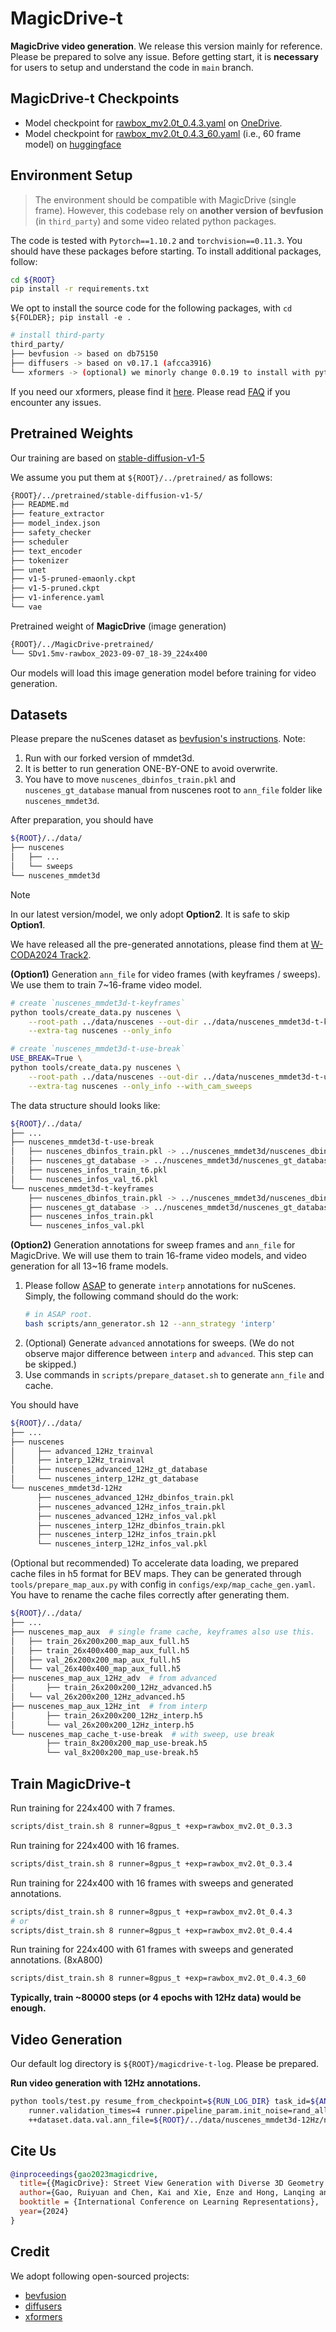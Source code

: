 # MagicDrive-t

**MagicDrive video generation**. We release this version mainly for reference. Please be prepared to solve any issue. Before getting start, it is **necessary** for users to setup and understand the code in `main` branch.

## MagicDrive-t Checkpoints

- Model checkpoint for [rawbox_mv2.0t_0.4.3.yaml](configs/exp/rawbox_mv2.0t_0.4.3.yaml) on [OneDrive](https://mycuhk-my.sharepoint.com/:u:/g/personal/1155157018_link_cuhk_edu_hk/Ec6fgCLRRflNo1cq7huz_vsBrJAhg4c9mdTLmsIEUMQXrg?e=iTyyf9).
- Model checkpoint for [rawbox_mv2.0t_0.4.3_60.yaml](configs/exp/rawbox_mv2.0t_0.4.3_60.yaml) (i.e., 60 frame model) on [huggingface](https://huggingface.co/flymin/MagicDrive-t-60f-224x400-80k)

## Environment Setup
> The environment should be compatible with MagicDrive (single frame). However, this codebase rely on **another version of bevfusion** (in `third_party`) and some video related python packages.

The code is tested with `Pytorch==1.10.2` and `torchvision==0.11.3`.
You should have these packages before starting. To install additional packages, follow:

```bash
cd ${ROOT}
pip install -r requirements.txt
```

We opt to install the source code for the following packages, with `cd ${FOLDER}; pip install -e .`

```bash
# install third-party
third_party/
├── bevfusion -> based on db75150
├── diffusers -> based on v0.17.1 (afcca3916)
└── xformers -> (optional) we minorly change 0.0.19 to install with pytorch1.10.2
```
If you need our xformers, please find it [here](https://github.com/cure-lab/MagicDrive/tree/main/third_party/xformers). Please read [FAQ](https://github.com/cure-lab/MagicDrive/blob/main/doc/FAQ.md) if you encounter any issues.

## Pretrained Weights

Our training are based on [stable-diffusion-v1-5](https://huggingface.co/runwayml/stable-diffusion-v1-5)

We assume you put them at `${ROOT}/../pretrained/` as follows:

```bash
{ROOT}/../pretrained/stable-diffusion-v1-5/
├── README.md
├── feature_extractor
├── model_index.json
├── safety_checker
├── scheduler
├── text_encoder
├── tokenizer
├── unet
├── v1-5-pruned-emaonly.ckpt
├── v1-5-pruned.ckpt
├── v1-inference.yaml
└── vae
```

Pretrained weight of **MagicDrive** (image generation)

```bash
{ROOT}/../MagicDrive-pretrained/
└── SDv1.5mv-rawbox_2023-09-07_18-39_224x400
```

Our models will load this image generation model before training for video generation.

## Datasets

Please prepare the nuScenes dataset as [bevfusion's instructions](https://github.com/mit-han-lab/bevfusion#data-preparation). Note:
1. Run with our forked version of mmdet3d.
2. It is better to run generation ONE-BY-ONE to avoid overwrite.
3. You have to move `nuscenes_dbinfos_train.pkl` and `nuscenes_gt_database` manual from nuscenes root to `ann_file` folder like `nuscenes_mmdet3d`.

After preparation, you should have
```bash
${ROOT}/../data/
├── nuscenes
│   ├── ...
│   └── sweeps
└── nuscenes_mmdet3d
```

> [!NOTE]  
> In our latest version/model, we only adopt **Option2**. It is safe to skip **Option1**.
>
> We have released all the pre-generated annotations, please find them at [W-CODA2024 Track2](https://coda-dataset.github.io/w-coda2024/track2/#data_table).

**(Option1)** Generation `ann_file` for video frames (with keyframes / sweeps). We use them to train 7~16-frame video model.

```bash
# create `nuscenes_mmdet3d-t-keyframes`
python tools/create_data.py nuscenes \
	--root-path ../data/nuscenes --out-dir ../data/nuscenes_mmdet3d-t-keyframes/ \
	--extra-tag nuscenes --only_info

# create `nuscenes_mmdet3d-t-use-break`
USE_BREAK=True \
python tools/create_data.py nuscenes \
	--root-path ../data/nuscenes --out-dir ../data/nuscenes_mmdet3d-t-use-break/ \
	--extra-tag nuscenes --only_info --with_cam_sweeps
```

The data structure should looks like:

```bash
${ROOT}/../data/
├── ...
├── nuscenes_mmdet3d-t-use-break
│   ├── nuscenes_dbinfos_train.pkl -> ../nuscenes_mmdet3d/nuscenes_dbinfos_train.pkl
│   ├── nuscenes_gt_database -> ../nuscenes_mmdet3d/nuscenes_gt_database/
│   ├── nuscenes_infos_train_t6.pkl
│   └── nuscenes_infos_val_t6.pkl
└── nuscenes_mmdet3d-t-keyframes
    ├── nuscenes_dbinfos_train.pkl -> ../nuscenes_mmdet3d/nuscenes_dbinfos_train.pkl
    ├── nuscenes_gt_database -> ../nuscenes_mmdet3d/nuscenes_gt_database
    ├── nuscenes_infos_train.pkl
    └── nuscenes_infos_val.pkl
```

**(Option2)** Generation annotations for sweep frames and `ann_file` for MagicDrive. We will use them to train 16-frame video models, and video generation for all 13~16 frame models.

1. Please follow [ASAP](https://github.com/JeffWang987/ASAP/blob/main/docs/prepare_data.md) to generate `interp` annotations for nuScenes. Simply, the following command should do the work:
	```bash
	# in ASAP root.
	bash scripts/ann_generator.sh 12 --ann_strategy 'interp' 	
	```
2. (Optional) Generate `advanced` annotations for sweeps. (We do not observe major difference between `interp` and `advanced`. This step can be skipped.)
3. Use commands in `scripts/prepare_dataset.sh` to generate `ann_file` and cache.

You should have
```bash
${ROOT}/../data/
├── ...
├── nuscenes
│	  ├── advanced_12Hz_trainval
│	  ├── interp_12Hz_trainval
│	  ├── nuscenes_advanced_12Hz_gt_database
│	  └── nuscenes_interp_12Hz_gt_database
└── nuscenes_mmdet3d-12Hz
	  ├── nuscenes_advanced_12Hz_dbinfos_train.pkl
	  ├── nuscenes_advanced_12Hz_infos_train.pkl
	  ├── nuscenes_advanced_12Hz_infos_val.pkl
	  ├── nuscenes_interp_12Hz_dbinfos_train.pkl
	  ├── nuscenes_interp_12Hz_infos_train.pkl
	  └── nuscenes_interp_12Hz_infos_val.pkl
```

(Optional but recommended) To accelerate data loading, we prepared cache files in h5 format for BEV maps. They can be generated through `tools/prepare_map_aux.py` with config in `configs/exp/map_cache_gen.yaml`. You have to rename the cache files correctly after generating them.

```bash
${ROOT}/../data/
├── ...
├── nuscenes_map_aux  # single frame cache, keyframes also use this.
│   ├── train_26x200x200_map_aux_full.h5
│   ├── train_26x400x400_map_aux_full.h5
│   ├── val_26x200x200_map_aux_full.h5
│   └── val_26x400x400_map_aux_full.h5
├── nuscenes_map_aux_12Hz_adv  # from advanced
│		├── train_26x200x200_12Hz_advanced.h5
│ 	└── val_26x200x200_12Hz_advanced.h5
├── nuscenes_map_aux_12Hz_int  # from interp
│		├── train_26x200x200_12Hz_interp.h5
│		└── val_26x200x200_12Hz_interp.h5
└── nuscenes_map_cache_t-use-break  # with sweep, use break
		├── train_8x200x200_map_use-break.h5
		└── val_8x200x200_map_use-break.h5
```

## Train MagicDrive-t

Run training for 224x400 with 7 frames.

```bash
scripts/dist_train.sh 8 runner=8gpus_t +exp=rawbox_mv2.0t_0.3.3
```

Run training for 224x400 with 16 frames.

```bash
scripts/dist_train.sh 8 runner=8gpus_t +exp=rawbox_mv2.0t_0.3.4
```

Run training for 224x400 with 16 frames with sweeps and generated annotations.

```bash
scripts/dist_train.sh 8 runner=8gpus_t +exp=rawbox_mv2.0t_0.4.3
# or
scripts/dist_train.sh 8 runner=8gpus_t +exp=rawbox_mv2.0t_0.4.4
```

Run training for 224x400 with 61 frames with sweeps and generated annotations. (8xA800)

```bash
scripts/dist_train.sh 8 runner=8gpus_t +exp=rawbox_mv2.0t_0.4.3_60
```

**Typically, train ~80000 steps (or 4 epochs with 12Hz data) would be enough.**

## Video Generation

Our default log directory is `${ROOT}/magicdrive-t-log`. Please be prepared.

**Run video generation with 12Hz annotations.**

```bash
python tools/test.py resume_from_checkpoint=${RUN_LOG_DIR} task_id=${ANY} \
	runner.validation_times=4 runner.pipeline_param.init_noise=rand_all \
	++dataset.data.val.ann_file=${ROOT}/../data/nuscenes_mmdet3d-12Hz/nuscenes_interp_12Hz_infos_val.pkl
```

## Cite Us

```bibtex
@inproceedings{gao2023magicdrive,
  title={{MagicDrive}: Street View Generation with Diverse 3D Geometry Control},
  author={Gao, Ruiyuan and Chen, Kai and Xie, Enze and Hong, Lanqing and Li, Zhenguo and Yeung, Dit-Yan and Xu, Qiang},
  booktitle = {International Conference on Learning Representations},
  year={2024}
}
```

## Credit

We adopt following open-sourced projects:
- [bevfusion](https://github.com/mit-han-lab/bevfusion)
- [diffusers](https://github.com/huggingface/diffusers)
- [xformers](https://github.com/facebookresearch/xformers)
